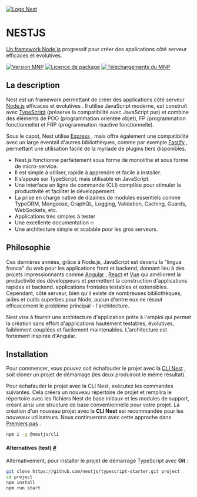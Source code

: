 ﻿
  

[![Logo Nest](https://camo.githubusercontent.com/5f54c0817521724a2deae8dedf0c280a589fd0aa9bffd7f19fa6254bb52e996a/68747470733a2f2f6e6573746a732e636f6d2f696d672f6c6f676f2d736d616c6c2e737667)](http://nestjs.com/)

# NESTJS

[Un framework Node.js](http://nodejs.org/) progressif pour créer des applications côté serveur efficaces et évolutives.

[![Version MNP](https://camo.githubusercontent.com/ddeb61629220ec52a44c20ed3409dc47fa42a397dc79a9b09f198a6c90f97d4a/68747470733a2f2f696d672e736869656c64732e696f2f6e706d2f762f406e6573746a732f636f72652e737667)](https://www.npmjs.com/~nestjscore)  [![Licence de package](https://camo.githubusercontent.com/b54941784e15a6fe045f1d2e4903243d550af0f5f792e9e7efb51df9efb519ea/68747470733a2f2f696d672e736869656c64732e696f2f6e706d2f6c2f406e6573746a732f636f72652e737667)](https://www.npmjs.com/~nestjscore)  [![Téléchargements du MNP](https://camo.githubusercontent.com/6c8328951e755df856401fcef8e75c7bfdc73e5d7dfde5f70d59e0fe4a09032b/68747470733a2f2f696d672e736869656c64732e696f2f6e706d2f646d2f406e6573746a732f636f6d6d6f6e2e737667)](https://www.npmjs.com/~nestjscore)

## La description

Nest est un framework permettant de créer des applications côté serveur [Node.js](http://nodejs.org/) efficaces et évolutives . Il utilise JavaScript moderne, est construit avec [TypeScript](http://www.typescriptlang.org/) (préserve la compatibilité avec JavaScript pur) et combine des éléments de POO (programmation orientée objet), FP (programmation fonctionnelle) et FRP (programmation réactive fonctionnelle).

Sous le capot, Nest utilise [Express](https://expressjs.com/) , mais offre également une compatibilité avec un large éventail d'autres bibliothèques, comme par exemple [Fastify](https://github.com/fastify/fastify) , permettant une utilisation facile de la myriade de plugins tiers disponibles.

-   Nest.js fonctionne parfaitement sous forme de monolithe et sous forme de micro-service.
-   Il est simple à utiliser, rapide à apprendre et facile à installer.
-   Il s’appuie sur TypeScript, mais utilisable en JavaScript.
-   Une interface en ligne de commande (CLI) complète pour stimuler la productivité et faciliter le développement.
-   La prise en charge native de dizaines de modules essentiels comme TypeORM, Mongoose, GraphQL, Logging, Validation, Caching, Guards, WebSockets, etc.
-   Applications très simples à tester
-   Une excellente documentation 🔥
-   Une architecture simple et scalable pour les gros serveurs.

## Philosophie

Ces dernières années, grâce à Node.js, JavaScript est devenu la "lingua franca" du web pour les applications front et backend, donnant lieu à des projets impressionnants comme [Angular](https://angular.io/) , [React](https://github.com/facebook/react) et [Vue](https://github.com/vuejs/vue) qui améliorent la productivité des développeurs et permettent la construction d'applications rapides et backend. applications frontales testables et extensibles. Cependant, côté serveur, bien qu'il existe de nombreuses bibliothèques, aides et outils superbes pour Node, aucun d'entre eux ne résout efficacement le problème principal - l'architecture.

Nest vise à fournir une architecture d'application prête à l'emploi qui permet la création sans effort d'applications hautement testables, évolutives, faiblement couplées et facilement maintenables. L'architecture est fortement inspirée d'Angular.

##  Installation

Pour commencer, vous pouvez soit échafauder le projet avec la [CLI Nest](https://docs.nestjs.com/cli/overview) , soit cloner un projet de démarrage (les deux produiront le même résultat).

Pour échafauder le projet avec la CLI Nest, exécutez les commandes suivantes. Cela créera un nouveau répertoire de projet et remplira le répertoire avec les fichiers Nest de base initiaux et les modules de support, créant ainsi une structure de base conventionnelle pour votre projet. La création d'un nouveau projet avec la **CLI Nest** est recommandée pour les nouveaux utilisateurs. Nous continuerons avec cette approche dans [Premiers pas](https://docs.nestjs.com/first-steps) .

```bash
npm i -g @nestjs/cli
```

#### Alternatives (test) [#](https://docs.nestjs.com/#alternatives)

Alternativement, pour installer le projet de démarrage TypeScript avec **Git** :

```bash
git clone https://github.com/nestjs/typescript-starter.git project
cd project
npm install
npm run start
```
